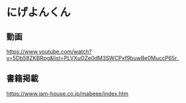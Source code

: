 # にげよんくん

## 動画
https://www.youtube.com/watch?v=5Db58ZKBRpg&list=PLVXuOZe0dM3SWCPxf9buwBe0MuccP65r_


## 書籍掲載
https://www.jam-house.co.jp/mabeee/index.htm
